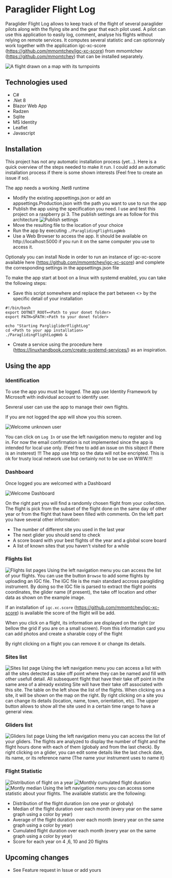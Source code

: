 # Paraglider Flight Log

Paraglider Flight Log  allows to keep track of the flight of several paraglider pilots along with the flying site and the gear that each pilot used. A pilot can use this application to easily log, comment, analyse his flights without relying on remote services. It computes several statistic and can optionnaly work together with the application igc-xc-score (https://github.com/mmomtchev/igc-xc-score) from mmomtchev (https://github.com/mmomtchev) that can be installed separately.

![A flight drawn on a map with its turnpoints](Images/FlightListWithMapScreenShot.png)

## Technologies used

* C#
* .Net 8
* Blazor Web App
* Radzen
* Sqlite
* MS Identity
* Leaflet
* Javascript

## Installation
This project has not any automatic installation process (yet...). Here is a quick overview of the steps needed to make it run. I could add an automatic installation process if there is some shown interests (Feel free to create an issue if so).

The app needs a working .Net8 runtime

* Modify the existing appsettings.json or add an appsettings.Production.json with the path you want to use to run the app
* Publish the app using the specification you need.
 I use and test this project on a raspberry pi 3. The publish settings are as follow for this architecture
![Publish settings](Images/publishSettings.png)
* Move the resulting file to the location of your choice
* Run the app by executing `./ParaglidingFlightLogWeb`
* Use a Web Browser to access the app. It should be available on http://localhost:5000 if you run it on the same computer you use to access it.

Optionaly you can install Node in order to run an instance of igc-xc-score available here (https://github.com/mmomtchev/igc-xc-score) and complete the corresponding settings in the appsettings.json file

To make the app start at boot on a linux with systemd enabled, you can take the following steps:

* Save this script somewhere and replace the part between <> by the specific detail of your installation
```
#!/bin/bash
export DOTNET_ROOT=<Path to your donet folder>
export PATH=$PATH:<Path to your donet folder>

echo "Starting PargligliderFlightLog"
cd <Path to your app installation> 
./ParaglidingFlightLogWeb &

```

* Create a service using the procedure here (https://linuxhandbook.com/create-systemd-services/) as an inspiration.

## Using the app

### Identification
To use the app you must be logged. The app use Identity Framework by Microsoft with individual account to identify user.

Sevreral user can use the app to manage their own flights.

If you are not logged the app will show you this screen.

![Welcome unknown user](Images/WelcomeUnknownUser.png)

You can click on `Log In` or use the left navigation menu to register and log in.
For now the email confirmation is not implemented since the app is intended for local use only. (Feel free to add an issue on this sibject if there is an insterest)
!!! The app use http so the data will not be encripted. This is ok for trusty local network use but certainly not to be use on WWW.!!!
### Dashboard

Once logged you are welcomed with a Dashboard

![Welcome Dashboard](Images/WelcomeDashboard.png)

On the right part you will find a randomly chosen flight from your collection. The flight is pick from the subset of the flight done on the same day of other year or from the flight that have been filled with comments.
On the left part you have several other information:
	
* The number of different site you used in the last year
* The next glider you should send to check
* A score board with your best flights of the year and a global score board
* A list of known sites that you haven't visited for a while

### Flights list
![Flights list pages](Images/FlightsListPage.png)
Using the left navigation menu you can access the list of your flights. You can use the button `Browse` to add some flights by uploading an IGC file. The IGC file is the main standard accross paragliding instrument.
By doing so the IGC file is parsed to extract the flight points coordinates, the glider name (if present), the take off location and other data as shown on the example image.

If an installation of `igc.xc.score` (https://github.com/mmomtchev/igc-xc-score) is available the score of the flight will be add.

When you click on a flight, its information are displayed on the right (or bellow the grid if you are on a small screen). From this information card you can add photos and create a sharable copy of the flight

By right clicking on a flight you can remove it or change its details.

### Sites list
![Sites list page](Images/SitesListPage.png)
Using the left navigation menu you can access a list with all the sites detected as take off point where they can be named and fill with other usefull detail. All subsequent flight that have their take off point in the same area of a already existing Site will have their take off associated with this site.
The table on the left show the list of the flights. When clicking on a site, it will be shown on the map on the right. By right clicking on a site you can change its details (location, name, town, orientation, etc).
The upper button allows to show all the site used in a certain time range to have a general view.
### Gliders list
![Gliders list page](Images/GlidersListPage.png)
Using the left navigation menu you can access the list of your gliders. The flights are analyzed to display the number of flight and the flight hours done with each of them (globaly and from the last check).
By right clicking on a glider, you can edit some details like the last check date, its name, or its reference name (The name your instrument uses to name it)

### Flight Statistic
![Distribution of flight on a year](Images/DistributionStatistic.png)
![Monthly cumulated flight duration](Images/CumulatedFlightHours.png)
![Montly median](Images/MonthlyMedian.png)
Using the left navigation menu you can access some statistic about your flights. The available statistic are the following:

* Distribution of the flight duration (on one year or globaly)
* Median of the flight duration over each month (every year on the same graph using a color by year)
* Average of the flight duration over each month (every year on the same graph using a color by year)
* Cumulated flight duration over each month (every year on the same graph using a color by year)
* Score for each year on 4 ,6, 10 and 20 flights

## Upcoming changes
* See Feature request in Issue or add yours
